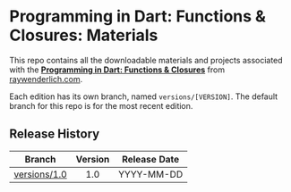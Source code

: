 # Programming in Dart: Functions & Closures: Materials

This repo contains all the downloadable materials and projects associated with the **[Programming in Dart: Functions & Closures](https://www.raywenderlich.com/library)** from [raywenderlich.com](https://www.raywenderlich.com).

Each edition has its own branch, named `versions/[VERSION]`. The default branch for this repo is for the most recent edition.

## Release History

| Branch                                                                                  | Version | Release Date |
| --------------------------------------------------------------------------------------- |:-------:|:------------:|
| [versions/1.0](https://github.com/raywenderlich/video-pd3-materials/tree/versions/1.0) | 1.0     | YYYY-MM-DD   |
